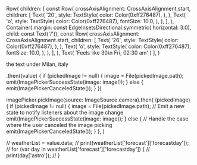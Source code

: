 Row(
children: [
const Row(
crossAxisAlignment: CrossAxisAlignment.start,
children: [
Text(
'20',
style: TextStyle(
color: Color(0xff276487),
),
),
Text(
'o',
style: TextStyle(
color: Color(0xff276487),
fontSize: 10.0,
),
),
],
),
Container(
margin: const EdgeInsetsDirectional.symmetric(
horizontal: 3.0),
child: const Text('/')),
const Row(
crossAxisAlignment: CrossAxisAlignment.start,
children: [
Text(
'26',
style: TextStyle(
color: Color(0xff276487),
),
),
Text(
'o',
style: TextStyle(
color: Color(0xff276487),
fontSize: 10.0,
),
),
],
),
Text(
'Feels like 30\n Fri, 02:30 am'
)
],
)

the text under Milan, italy


.then((value) {
if (pickedImage != null) {
image = File(pickedImage.path);
emit(ImagePickerSuccessState(image: image!));
}
else {
emit(ImagePickerCanceledState());
}
})

imagePicker.pickImage(source: ImageSource.camera).then(
(pickedImage) {
if (pickedImage != null) {
image = File(pickedImage.path);
// Emit a new state to notify listeners about the image change
emit(ImagePickerSuccessState(image: image));
} else {
// Handle the case where the user canceled the image picking
emit(ImagePickerCanceledState());
}
},
)



// weatherList = value.data;
//  print(weatherList['forecast']['forecastday']);
// for (var day in weatherList['forecast']['forecastday']) {
//   print(day['astro']);
// }